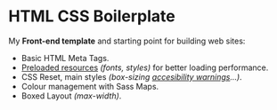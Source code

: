 # HTML CSS Boilerplate

My **Front-end template** and starting point for building web sites:
 
+ Basic HTML Meta Tags.
+ [Preloaded resources](https://developers.google.com/web/fundamentals/performance/resource-prioritization) *(fonts, styles)* for better loading performance. 
+ CSS Reset, main styles *(box-sizing [accesibility warnings](https://ffoodd.github.io/a11y.css/warnings.html)...)*. 
+ Colour management with Sass Maps.
+ Boxed Layout *(max-width)*.

